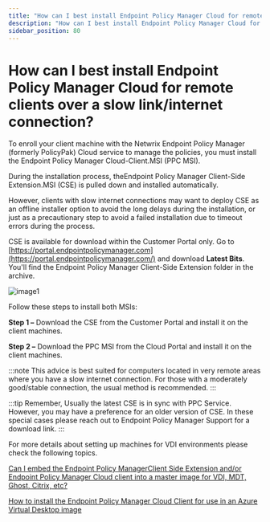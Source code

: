 ```yaml
---
title: "How can I best install Endpoint Policy Manager Cloud for remote clients over a slow link/internet connection?"
description: "How can I best install Endpoint Policy Manager Cloud for remote clients over a slow link/internet connection?"
sidebar_position: 80
---
```


# How can I best install Endpoint Policy Manager Cloud for remote clients over a slow link/internet connection?

To enroll your client machine with the Netwrix Endpoint Policy Manager (formerly PolicyPak) Cloud
service to manage the policies, you must install the Endpoint Policy Manager Cloud-Client.MSI (PPC
MSI).

During the installation process, theEndpoint Policy Manager Client-Side Extension.MSI (CSE) is
pulled down and installed automatically.

However, clients with slow internet connections may want to deploy CSE as an offline installer
option to avoid the long delays during the installation, or just as a precautionary step to avoid a
failed installation due to timeout errors during the process.

CSE is available for download within the Customer Portal only. Go to
[https://portal.endpointpolicymanager.com](https://portal.endpointpolicymanager.com/) and download **Latest Bits**. You'll
find the Endpoint Policy Manager Client-Side Extension folder in the archive.

![image1](/images/endpointpolicymanager/install/cloud/image1.webp)

Follow these steps to install both MSIs:

**Step 1 –** Download the CSE from the Customer Portal and install it on the client machines.

**Step 2 –** Download the PPC MSI from the Cloud Portal and install it on the client machines.

:::note
This advice is best suited for computers located in very remote areas where you have a
slow internet connection. For those with a moderately good/stable connection, the usual method is
recommended.
:::


:::tip
Remember, Usually the latest CSE is in sync with PPC Service. However, you may have a preference
for an older version of CSE. In these special cases please reach out to Endpoint Policy Manager
Support for a download link.
:::


For more details about setting up machines for VDI environments please check the following topics.

[Can I embed the Endpoint Policy ManagerClient Side Extension and/or Endpoint Policy Manager Cloud client into a master image for VDI, MDT, Ghost, Citrix, etc?](/docs/endpointpolicymanager/gettingstarted/misc/knowledgebase/tipstricksandfaqs/embedclient.md)

[How to install the Endpoint Policy Manager Cloud Client for use in an Azure Virtual Desktop image](/docs/endpointpolicymanager/gettingstarted/cloud/knowledgebase/clienttips/azurevirutaldesktop.md)
